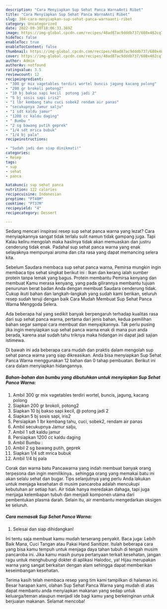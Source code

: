 ```yaml
---
description: "Cara Menyiapkan Sup Sehat Panca WarnaAnti Ribet"
title: "Cara Menyiapkan Sup Sehat Panca WarnaAnti Ribet"
slug: 384-cara-menyiapkan-sup-sehat-panca-warnaanti-ribet
category: Uncategorized
date: 2022-09-30T18:06:33.369Z
image: https://img-global.cpcdn.com/recipes/48ad87ac9dddb737/680x482cq70/sup-sehat-panca-warna-foto-resep-utama.jpg
hideToc: false
enableToc: true
enableTocContent: false
thumbnail: https://img-global.cpcdn.com/recipes/48ad87ac9dddb737/680x482cq70/sup-sehat-panca-warna-foto-resep-utama.jpg
cover: https://img-global.cpcdn.com/recipes/48ad87ac9dddb737/680x482cq70/sup-sehat-panca-warna-foto-resep-utama.jpg
author: Admin
authorAv: notfound
ratingvalue: 3.5
reviewcount: 12
recipeingredient:
- "300 gr mix vagetables terdiri wortel buncis jagung kacang polong"
- "200 gr brokoli potong2"
- "10 bj bakso sapi kecil  potong jadi 2"
- "5 bj sosis sapi iris2"
- "1 lbr kembang tahu cuci sobek2 rendam air panas"
- "secukupnya Jamur salju"
- "1 sdt kaldu jamur"
- "1200 cc kaldu daging"
- " Bumbu "
- "2 sg bawang putih geprek"
- "1/4 sdt mrica bubuk"
- "1/4 bj pala"
recipeinstructions:

- "Sudah jadi dan siap dinikmati!"
categories:
- Resep
tags:
- sup
- sehat
- panca

katakunci: sup sehat panca 
nutrition: 122 calories
recipecuisine: Indonesian
preptime: "PT40M"
cooktime: "PT37M"
recipeyield: "4"
recipecategory: Dessert

---
```



Sedang mencari inspirasi resep sup sehat panca warna yang lezat? Cara menyiapkannya sangat tidak terlalu sulit namun tidak gampang juga. Tapi Kalau keliru mengolah maka hasilnya tidak akan memuaskan dan justru cenderung tidak enak. Padahal sup sehat panca warna yang enak selayaknya mempunyai aroma dan cita rasa yang dapat memancing selera kita.


Sebelum Saudara membaca sup sehat panca warna, Pemirsa mungkin ingin membaca tips sehat singkat berikut ini : Ikan dan kerang ialah sumber protein tanpa lemak yang bagus. Protein membantu Pemirsa kenyang dan membuat Kamu merasa kenyang, yang pada gilirannya membantu tujuan penurunan berat badan Anda dengan membuat Saudara cenderung tidak. Cukup ikuti bahan dan langkah-langkah yang sudah kami berikan, seluruh resep sudah teruji dengan baik Cara Mudah Membuat Sup Sehat Panca Warna Menggoda Selera.

Ada beberapa hal yang sedikit banyak berpengaruh terhadap kualitas rasa dari sup sehat panca warna, pertama dari jenis bahan, kedua pemilihan bahan segar sampai cara membuat dan menyajikannya. Tak perlu pusing jika ingin menyiapkan sup sehat panca warna enak di mana pun anda berada, karena asal sudah tahu triknya maka hidangan ini dapat jadi sajian istimewa.


Di bawah ini ada beberapa cara mudah dan praktis dalam mengolah sup sehat panca warna yang siap dikreasikan. Anda bisa menyiapkan Sup Sehat Panca Warna menggunakan 12 bahan dan 0 tahap pembuatan. Berikut ini cara dalam menyiapkan hidangannya.

<!--inarticleads1-->

##### Bahan-bahan dan bumbu yang dibutuhkan untuk menyiapkan Sup Sehat Panca Warna:

1. Ambil 300 gr mix vagetables terdiri wortel, buncis, jagung, kacang polong
1. Siapkan 200 gr brokoli, potong2
1. Siapkan 10 bj bakso sapi kecil, @ potong jadi 2
1. Siapkan 5 bj sosis sapi, iris2
1. Persiapkan 1 lbr kembang tahu, cuci, sobek2, rendam air panas
1. Ambil secukupnya Jamur salju,
1. Ambil 1 sdt kaldu jamur
1. Persiapkan 1200 cc kaldu daging
1. Ambil  Bumbu :
1. Ambil 2 sg bawang putih, geprek
1. Siapkan 1/4 sdt mrica bubuk
1. Ambil 1/4 bj pala


Corak dan warna batu Pancawarna yang indah membuat banyak orang terpesona dan ingin memilikinya.. sehingga orang yang memakai batu ini akan selalu sehat dan bugar. Tips selanjutnya yang perlu Anda lakukan untuk menjaga kesehatan di musim pancaroba adalah mencukupi kebutuhan air setiap hari. Air tidak hanya meredakan dahaga, tapi juga menjaga kelembapan tubuh dan menjadi komponen utama dari pembentukan plasma darah. Selain itu, air membantu mengedarkan oksigen ke seluruh. 

<!--inarticleads2-->

##### Cara memasak Sup Sehat Panca Warna:


1. Selesai dan siap dihidangkan!

Ini tentu saja membuat kamu mudah terserang penyakit. Baca juga: Lebih Baik Mana, Cuci Tangan atau Pakai Hand Sanitizer. Itulah beberapa cara yang bisa kamu tempuh untuk menjaga daya tahan tubuh di tengah musim pancaroba ini. Jika kamu masih punya pertanyaan terkait kesehatan, jangan ragu untuk menghubungi dokter di aplikasi Halodoc, ya! Hijau merupakan warna yang sangat berkaitan dengan alam sehingga dapat memberikan keseimbangan kesehatan. 

Terima kasih telah membaca resep yang tim kami tampilkan di halaman ini. Besar harapan kami, olahan Sup Sehat Panca Warna yang mudah di atas dapat membantu anda menyiapkan makanan yang sedap untuk keluarga/teman ataupun menjadi ide bagi kamu yang berkeinginan untuk berjualan makanan. Selamat mencoba!
